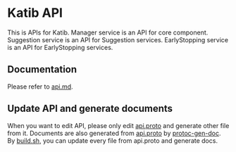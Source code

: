 # Katib API
This is APIs for Katib.
Manager service is an API for core component.
Suggestion service is an API for Suggestion services.
EarlyStopping service is an API for EarlyStopping services.

## Documentation
Please refer to [api.md](./gen-doc/api.md).

## Update API and generate documents
When you want to edit API, please only edit [api.proto](./api.proto) and generate other file from it.
Documents are also generated from [api.proto](./api.proto) by [protoc-gen-doc](https://github.com/pseudomuto/protoc-gen-doc).
By [build.sh](./build.sh), you can update every file from api.proto and generate docs.
